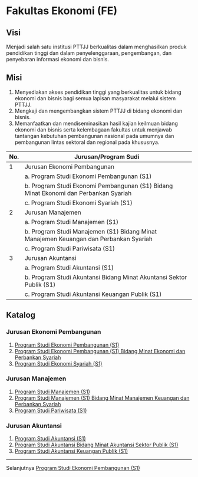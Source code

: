 # Fakultas Ekonomi (FE)

## Visi

Menjadi salah satu institusi PTTJJ berkualitas dalam menghasilkan produk pendidikan tinggi dan dalam penyelenggaraan, pengembangan, dan penyebaran informasi ekonomi dan bisnis.

## Misi

1. Menyediakan akses pendidikan tinggi yang berkualitas untuk bidang ekonomi dan bisnis bagi semua lapisan masyarakat melalui sistem PTTJJ.
2. Mengkaji dan mengembangkan sistem PTTJJ di bidang ekonomi dan bisnis.
3. Memanfaatkan dan mendiseminasikan hasil kajian keilmuan bidang ekonomi dan bisnis serta kelembagaan fakultas untuk menjawab tantangan kebutuhan pembangunan nasional pada umumnya dan pembangunan lintas sektoral dan regional pada khususnya.

| No. | Jurusan/Program Sudi                                                                  |
| --- | ------------------------------------------------------------------------------------- |
| 1   | Jurusan Ekonomi Pembangunan                                                           |
|     | a. Program Studi Ekonomi Pembangunan (S1)                                             |
|     | b. Program Studi Ekonomi Pembangunan (S1) Bidang Minat Ekonomi dan Perbankan Syariah  |
|     | c. Program Studi Ekonomi Syariah (S1)                                                 |
| 2   | Jurusan Manajemen                                                                     |
|     | a. Program Studi Manajemen (S1)                                                       |
|     | b. Program Studi Manajemen (S1) Bidang Minat Manajemen Keuangan dan Perbankan Syariah |
|     | c. Program Studi Pariwisata (S1)                                                      |
| 3   | Jurusan Akuntansi                                                                     |
|     | a. Program Studi Akuntansi (S1)                                                       |
|     | b. Program Studi Akuntansi Bidang Minat Akuntansi Sektor Publik (S1)                  |
|     | c. Program Studi Akuntansi Keuangan Publik (S1)                                       |

## Katalog

### Jurusan Ekonomi Pembangunan

1. [Program Studi Ekonomi Pembangunan (S1)](ekonomi-pembangunan-s1.md)
2. [Program Studi Ekonomi Pembangunan (S1) Bidang Minat Ekonomi dan Perbankan Syariah](ekonomi-pembangunan-s1-bidang-minat-ekonomi-dan-perbankan-syariah.md)
3. [Program Studi Ekonomi Syariah (S1)](ekonomi-syariah-s1.md)

### Jurusan Manajemen

1. [Program Studi Manajemen (S1)](manajemen-s1.md)
2. [Program Studi Manajemen (S1) Bidang Minat Manajemen Keuangan dan Perbankan Syariah](manajemen-s1-bidang-minat-manajemen-keuangan-dan-perbankan-syariah.md)
3. [Program Studi Pariwisata (S1)](pariwisata-s1.md)

### Jurusan Akuntansi

1. [Program Studi Akuntansi (S1)](akuntansi-s1.md)
2. [Program Studi Akuntansi Bidang Minat Akuntansi Sektor Publik (S1)](akuntansi-bidang-minat-akuntansi-sektor-publik-s1.md)
3. [Program Studi Akuntansi Keuangan Publik (S1)](akuntansi-keuangan-publik-s1.md)

***

Selanjutnya [Program Studi Ekonomi Pembangunan (S1)](ekonomi-pembangunan-s1.md)

